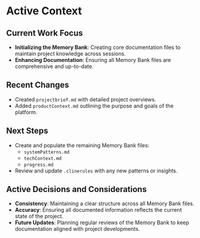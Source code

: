 # Active Context

## Current Work Focus
- **Initializing the Memory Bank**: Creating core documentation files to maintain project knowledge across sessions.
- **Enhancing Documentation**: Ensuring all Memory Bank files are comprehensive and up-to-date.

## Recent Changes
- Created `projectbrief.md` with detailed project overviews.
- Added `productContext.md` outlining the purpose and goals of the platform.

## Next Steps
- Create and populate the remaining Memory Bank files:
  - `systemPatterns.md`
  - `techContext.md`
  - `progress.md`
- Review and update `.clinerules` with any new patterns or insights.

## Active Decisions and Considerations
- **Consistency**: Maintaining a clear structure across all Memory Bank files.
- **Accuracy**: Ensuring all documented information reflects the current state of the project.
- **Future Updates**: Planning regular reviews of the Memory Bank to keep documentation aligned with project developments.
